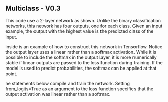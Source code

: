 ## Multiclass - V0.3

This code use a 2-layer network as shown. Unlike the binary classification networks, this network has four outputs, one for each class. Given an input example, the output with the highest value is the predicted class of the input.

inside is an example of how to construct this network in Tensorflow. Notice the output layer uses a linear rather than a softmax activation. While it is possible to include the softmax in the output layer, it is more numerically stable if linear outputs are passed to the loss function during training. If the model is used to predict probabilities, the softmax can be applied at that point.

he statements below compile and train the network. Setting from_logits=True as an argument to the loss function specifies that the output activation was linear rather than a softmax.




